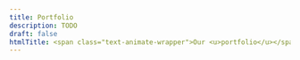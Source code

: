 ```yaml
---
title: Portfolio
description: TODO
draft: false
htmlTitle: <span class="text-animate-wrapper">Our <u>portfolio</u></span><br/><span class="text-animate-wrapper">designs that cut<br/></span><span class="text-animate-wrapper">the <span class="type-serif">mustard*</span></span>
---
```

